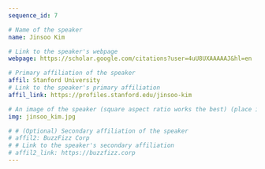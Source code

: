 ```yaml
---
sequence_id: 7

# Name of the speaker
name: Jinsoo Kim

# Link to the speaker's webpage
webpage: https://scholar.google.com/citations?user=4uU8UXAAAAAJ&hl=en

# Primary affiliation of the speaker
affil: Stanford University
# Link to the speaker's primary affiliation
affil_link: https://profiles.stanford.edu/jinsoo-kim

# An image of the speaker (square aspect ratio works the best) (place in the `assets/img/speakers` directory)
img: jinsoo_kim.jpg

# # (Optional) Secondary affiliation of the speaker
# affil2: BuzzFizz Corp
# # Link to the speaker's secondary affiliation 
# affil2_link: https://buzzfizz.corp
---
```


<!-- Whatever you write below will show up as the speaker's bio -->




